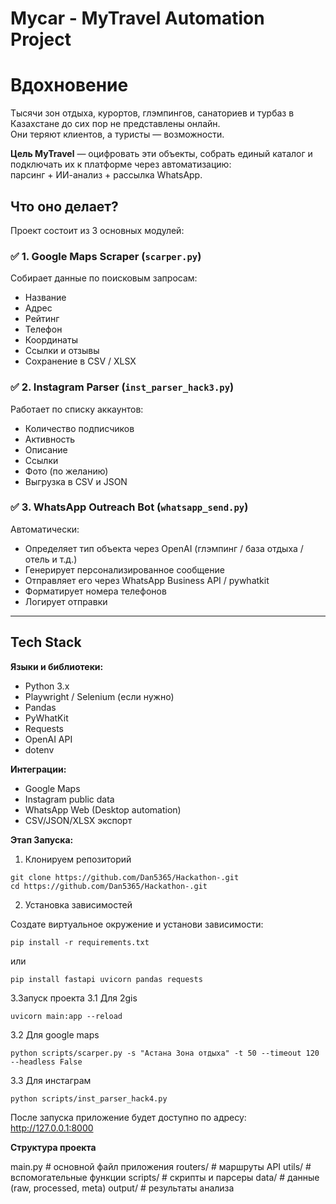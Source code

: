 # Mycar - MyTravel Automation Project
# Вдохновение

Тысячи зон отдыха, курортов, глэмпингов, санаториев и турбаз в Казахстане до сих пор не представлены онлайн.  
Они теряют клиентов, а туристы — возможности.

**Цель MyTravel** — оцифровать эти объекты, собрать единый каталог и подключать их к платформе через автоматизацию:  
парсинг + ИИ-анализ + рассылка WhatsApp.


## Что оно делает?

Проект состоит из 3 основных модулей:

### ✅ 1. Google Maps Scraper (`scarper.py`)
Собирает данные по поисковым запросам:
- Название
- Адрес
- Рейтинг
- Телефон
- Координаты
- Ссылки и отзывы
- Сохранение в CSV / XLSX

### ✅ 2. Instagram Parser (`inst_parser_hack3.py`)
Работает по списку аккаунтов:
- Количество подписчиков
- Активность
- Описание
- Ссылки
- Фото (по желанию)
- Выгрузка в CSV и JSON

### ✅ 3. WhatsApp Outreach Bot (`whatsapp_send.py`)
Автоматически:
- Определяет тип объекта через OpenAI (глэмпинг / база отдыха / отель и т.д.)
- Генерирует персонализированное сообщение
- Отправляет его через WhatsApp Business API / pywhatkit
- Форматирует номера телефонов
- Логирует отправки

---

## Tech Stack

**Языки и библиотеки:**
- Python 3.x
- Playwright / Selenium (если нужно)
- Pandas
- PyWhatKit
- Requests
- OpenAI API
- dotenv

**Интеграции:**
- Google Maps
- Instagram public data
- WhatsApp Web (Desktop automation)
- CSV/JSON/XLSX экспорт


**Этап Запуска:**
1. Клонируем репозиторий
```
git clone https://github.com/Dan5365/Hackathon-.git
cd https://github.com/Dan5365/Hackathon-.git
```
2. Установка зависимостей

Создате виртуальное окружение и установи зависимости:
```
pip install -r requirements.txt
```
или
```
pip install fastapi uvicorn pandas requests
```

3.Запуск проекта
3.1 Для 2gis
```
uvicorn main:app --reload
```

3.2 Для google maps
```
python scripts/scarper.py -s "Астана Зона отдыха" -t 50 --timeout 120 --headless False
```

3.3 Для инстаграм
```
python scripts/inst_parser_hack4.py
```

После запуска приложение будет доступно по адресу:
 http://127.0.0.1:8000

 **Структура проекта**

 main.py                 # основной файл приложения
routers/                # маршруты API
utils/                  # вспомогательные функции
scripts/                # скрипты и парсеры
data/                   # данные (raw, processed, meta)
output/                 # результаты анализа
